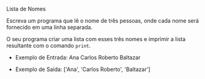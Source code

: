 Lista de Nomes

Escreva um programa que lê o nome de três pessoas,
onde cada nome será fornecido em uma linha separada.

O seu programa criar uma lista com esses três nomes
e imprimir a lista resultante com o comando `print`.

- Exemplo de Entrada:
Ana
Carlos Roberto
Baltazar

- Exemplo de Saída:
\['Ana', 'Carlos Roberto', 'Baltazar'\]
